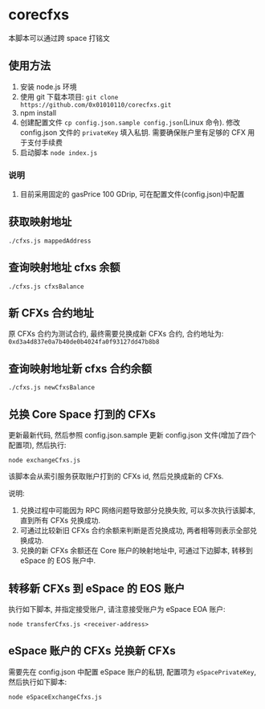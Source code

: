 # corecfxs

本脚本可以通过跨 space 打铭文

## 使用方法

1. 安装 node.js 环境
2. 使用 git 下载本项目: `git clone https://github.com/0x01010110/corecfxs.git`
3. npm install
4. 创建配置文件 `cp config.json.sample config.json`(Linux 命令). 修改 config.json 文件的 `privateKey` 填入私钥. 需要确保账户里有足够的 CFX 用于支付手续费 
5. 启动脚本  `node index.js`

### 说明

1. 目前采用固定的 gasPrice 100 GDrip, 可在配置文件(config.json)中配置

## 获取映射地址

```shell
./cfxs.js mappedAddress
```

## 查询映射地址 cfxs 余额

```shell
./cfxs.js cfxsBalance
```

## 新 CFXs 合约地址

原 CFXs 合约为测试合约, 最终需要兑换成新 CFXs 合约, 合约地址为: `0xd3a4d837e0a7b40de0b4024fa0f93127dd47b8b8`

## 查询映射地址新 cfxs 合约余额

```shell
./cfxs.js newCfxsBalance
```

## 兑换 Core Space 打到的 CFXs

更新最新代码, 然后参照 config.json.sample 更新 config.json 文件(增加了四个配置项), 然后执行:

```shell
node exchangeCfxs.js
```

该脚本会从索引服务获取账户打到的 CFXs id, 然后兑换成新的 CFXs.

说明:

1. 兑换过程中可能因为 RPC 网络问题导致部分兑换失败, 可以多次执行该脚本, 直到所有 CFXs 兑换成功.
2. 可通过比较新旧 CFXs 合约余额来判断是否兑换成功, 两者相等则表示全部兑换成功.
3. 兑换的新 CFXs 余额还在 Core 账户的映射地址中, 可通过下边脚本, 转移到 eSpace 的 EOS 账户中.

## 转移新 CFXs 到 eSpace 的 EOS 账户

执行如下脚本, 并指定接受账户, 请注意接受账户为 eSpace EOA 账户:

```shell
node transferCfxs.js <receiver-address>
```

## eSpace 账户的 CFXs 兑换新 CFXs

需要先在 config.json 中配置 eSpace 账户的私钥, 配置项为 `eSpacePrivateKey`, 然后执行如下脚本:

```shell
node eSpaceExchangeCfxs.js
```